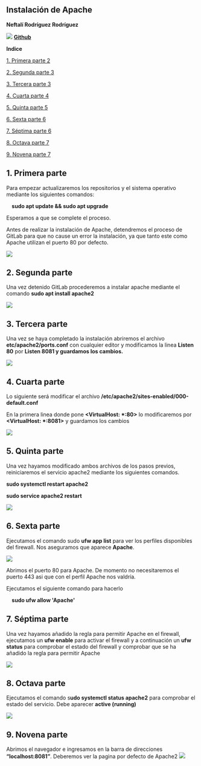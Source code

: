 ﻿## **Instalación de Apache**

**Neftalí Rodríguez Rodríguez**

![](imagenes/git.jpeg)
[**Github**](https://github.com/InKu3uS/)


**Indice**



[1. Primera parte	2](#id1)

[2. Segunda parte	3](#id2)

[3. Tercera parte	3](#id3)

[4. Cuarta parte	4](#id4)

[5. Quinta parte	5](#id5)

[6. Sexta parte	6](#id6)

[7. Séptima parte	6](#id7)

[8. Octava parte	7](#id8)

[9. Novena parte	7](#id9)









## **1. Primera parte**<a name="id1"></a>

Para empezar actualizaremos los repositorios y el sistema operativo mediante los siguientes comandos:

`  `**sudo apt update && sudo apt upgrade**

Esperamos a que se complete el proceso.


Antes de realizar la instalación de Apache, detendremos el proceso de GitLab para que no cause un error la instalación, ya que tanto este como Apache utilizan el puerto 80 por defecto.




![](imagenes/1.png)










## **2. Segunda parte**<a name="id2"></a>


Una vez detenido GitLab procederemos a instalar apache mediante el comando **sudo apt install apache2**

![](imagenes/2.png)
## **3. Tercera parte**<a name="id3"></a>


Una vez se haya completado la instalación abriremos el archivo **etc/apache2/ports.conf** con cualquier editor y modificamos la linea **Listen 80** por **Listen 8081 y guardamos los cambios.**


![](imagenes/3.png)

## **4. Cuarta parte**<a name="id4"></a>


Lo siguiente será modificar el archivo **/etc/apache2/sites-enabled/000-default.conf**

En la primera linea donde pone **<VirtualHost: \*:80>** lo modificaremos por **<VirtualHost: \*:8081>** y guardamos los cambios

![](imagenes/4.png)











## **5. Quinta parte**<a name="id5"></a>


Una vez hayamos modificado ambos archivos de los pasos previos, reiniciaremos el servicio apache2 mediante los siguientes comandos.


**sudo systemctl restart apache2**

**sudo service apache2 restart**

![](imagenes/5.png)


## **6. Sexta parte**<a name="id6"></a>


Ejecutamos el comando sudo **ufw app list** para ver los perfiles disponibles del firewall. Nos aseguramos que aparece **Apache**.

![](imagenes/6.png)










Abrimos el puerto 80 para Apache. De momento no necesitaremos el puerto 443 asi que con el perfil Apache nos valdría.

Ejecutamos el siguiente comando para hacerlo

`  `**sudo ufw allow 'Apache'**










## **7. Séptima parte**<a name="id7"></a>

Una vez hayamos añadido la regla para permitir Apache en el firewall, ejecutamos un **ufw enable** para activar el firewall y a continuación un **ufw status** para comprobar el estado del firewall y comprobar que se ha añadido la regla para permitir Apache

![](imagenes/7.png)


## **8. Octava parte**<a name="id8"></a>
Ejecutamos el comando s**udo systemctl status apache2** para comprobar el estado del servicio. Debe aparecer **active (running)**

![](imagenes/8.png)

## **9. Novena parte**<a name="id9"></a>

Abrimos el navegador e ingresamos en la barra de direcciones **“localhost:8081”**. Deberemos ver la pagina por defecto de Apache2
![](imagenes/9.png)
